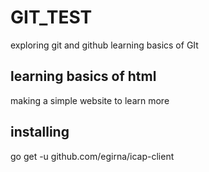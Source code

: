 # GIT_TEST
exploring git and github
learning basics of GIt
## learning basics of html 
making a simple website to learn more 
## installing
go get -u github.com/egirna/icap-client

